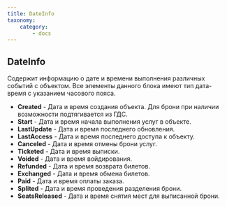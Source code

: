 ```yaml
---
title: DateInfo
taxonomy:
    category:
        - docs
---
```


DateInfo
--------

Содержит информацию о дате и времени выполнения различных событий с объектом. Все элементы данного блока имеют тип дата-время с указанием часового пояса.

-   **Created** - Дата и время создания объекта. Для брони при наличии возможности подтягивается из ГДС.
-   **Start** - Дата и время начала выполнения услуг в объекте.
-   **LastUpdate** - Дата и время последнего обновления.
-   **LastAccess** - Дата и время последнего доступа к объекту.
-   **Canceled** - Дата и время отмены брони услуг.
-   **Ticketed** - Дата и время выписки.
-   **Voided** - Дата и время войдирования.
-   **Refunded** - Дата и время возврата билетов.
-   **Exchanged** - Дата и время обмена билетов.
-   **Paid** - Дата и время оплаты заказа.
-   **Splited** - Дата и время проведения разделения брони.
-   **SeatsReleased** - Дата и время снятия мест для выписанной брони.